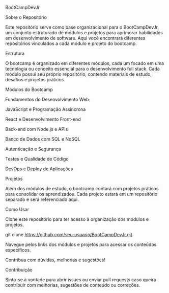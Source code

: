 BootCampDevJr

Sobre o Repositório

Este repositório serve como base organizacional para o BootCampDevJr, um conjunto estruturado de módulos e projetos para aprimorar habilidades em desenvolvimento de software. Aqui você encontrará diferentes repositórios vinculados a cada módulo e projeto do bootcamp.

Estrutura

O bootcamp é organizado em diferentes módulos, cada um focado em uma tecnologia ou conceito essencial para o desenvolvimento full stack. Cada módulo possui seu próprio repositório, contendo materiais de estudo, desafios e projetos práticos.

Módulos do Bootcamp

Fundamentos do Desenvolvimento Web

JavaScript e Programação Assíncrona

React e Desenvolvimento Front-end

Back-end com Node.js e APIs

Banco de Dados com SQL e NoSQL

Autenticação e Segurança

Testes e Qualidade de Código

DevOps e Deploy de Aplicações

Projetos

Além dos módulos de estudo, o bootcamp contará com projetos práticos para consolidar os aprendizados. Cada projeto estará em um repositório separado e será referenciado aqui.

Como Usar

Clone este repositório para ter acesso à organização dos módulos e projetos.

git clone https://github.com/seu-usuario/BootCampDevJr.git

Navegue pelos links dos módulos e projetos para acessar os conteúdos específicos.

Contribua com dúvidas, melhorias e sugestões!

Contribuição

Sinta-se à vontade para abrir issues ou enviar pull requests caso queira contribuir com melhorias, sugestões de conteúdo ou correções.
